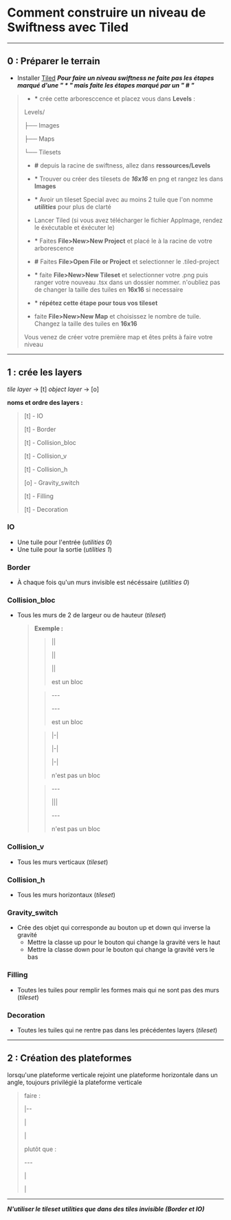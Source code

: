 # Comment construire un niveau de Swiftness avec Tiled

---

## 0 : Préparer le terrain

- Installer [Tiled](https://thorbjorn.itch.io/tiled)
***Pour faire un niveau swiftness ne faite pas les étapes marqué d'une " \* " mais faite les étapes marqué par un " # "***

>- **\*** crée cette arboresccence et placez vous dans **Levels** :
> 
>  Levels/
>
>  ├── Images
>
>  ├── Maps
> 
>  └── Tilesets
>- **#** depuis la racine de swiftness, allez dans **ressources/Levels**
>- **\*** Trouver ou créer des tilesets de ***16x16*** en png et rangez les dans **Images**
>- **\*** Avoir un tileset Special avec au moins 2 tuile que l'on nomme ***utilities*** pour plus de clarté
>- Lancer Tiled (si vous avez télécharger le fichier AppImage, rendez le éxécutable et éxécuter le)
>
>- **\*** Faites **File>New>New Project** et placé le à la racine de votre arborescence
>- **#** Faites **File>Open File or Project** et selectionner le .tiled-project
>- **\*** faite **File>New>New Tileset** et selectionner votre .png puis ranger votre nouveau .tsx dans un dossier nommer. n'oubliez pas de changer la taille des tuiles en **16x16** si necessaire
>- **\*** **répétez cette étape pour tous vos tileset**
>- faite **File>New>New Map** et choisissez le nombre de tuile. Changez la taille des tuiles en **16x16**
>
> Vous venez de créer votre première map et êtes prêts à faire votre niveau

---

## 1 : crée les layers

*tile layer* -> [t]
*object layer* -> [o]

**noms et ordre des layers :**
> [t] - IO
> 
> [t] - Border
>
> [t] - Collision_bloc
>
> [t] - Collision_v
> 
> [t] - Collision_h
> 
> [o] - Gravity_switch
> 
> [t] - Filling
> 
> [t] - Decoration

### IO

- Une tuile pour l'entrée (*utilities 0*)
- Une tuile pour la sortie (*utilities 1*)

### Border

- À chaque fois qu'un murs invisible est nécéssaire (*utilities 0*)

### Collision_bloc

- Tous les murs de 2 de largeur ou de hauteur (*tileset*)

  > **Exemple :**
  >> ||
  >> 
  >> ||
  >> 
  >> ||
  >> 
  >> est un bloc
  >>
  > <!---->
  >> \---
  >> 
  >> \---
  >> 
  >> est un bloc
  > <!---->
  >> \|-|
  >> 
  >> \|-|
  >> 
  >> \|-|
  >> 
  >> n'est pas un bloc
  > <!---->
  >> \---
  >> 
  >> |||
  >> 
  >> \---
  >> 
  >> n'est pas un bloc

### Collision_v

- Tous les murs verticaux (*tileset*)

### Collision_h

- Tous les murs horizontaux (*tileset*)

### Gravity_switch

- Crée des objet qui corresponde au bouton up et down qui inverse la gravité
  - Mettre la classe up pour le bouton qui change la gravité vers le haut
  - Mettre la classe down pour le bouton qui change la gravité vers le bas

### Filling

- Toutes les tuiles pour remplir les formes mais qui ne sont pas des murs (*tileset*)

### Decoration

- Toutes les tuiles qui ne rentre pas dans les précédentes layers (*tileset*)

---

## 2 : Création des plateformes

lorsqu'une plateforme verticale rejoint une plateforme horizontale dans un angle, toujours privilégié la plateforme verticale

> faire :
> 
> |--
> 
> |
> 
> |
>
> plutôt que :
> 
> \---
> 
> |
> 
> |

---

***N'utiliser le tileset utilities que dans des tiles invisible (Border et IO)***
